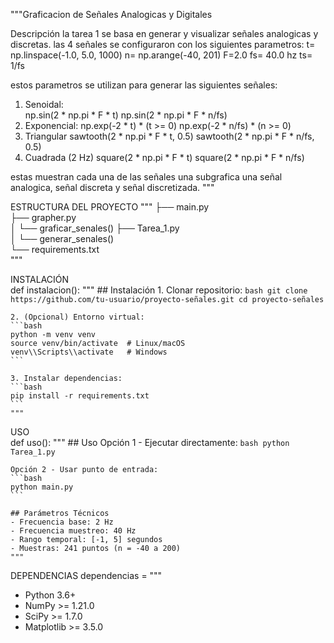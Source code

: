 """Graficacion de Señales Analogicas y Digitales

Descripción 
la tarea 1 se basa en generar y visualizar señales analogicas y discretas. las 4 señales se configuraron con los siguientes parametros: 
t= np.linspace(-1.0, 5.0, 1000)
n= np.arange(-40, 201)
F=2.0
fs= 40.0 hz 
ts= 1/fs 

estos parametros se utilizan para generar las siguientes señales:
1. Senoidal:  
    np.sin(2 * np.pi * F * t)
    np.sin(2 * np.pi * F * n/fs)
2. Exponencial: 
     np.exp(-2 * t) * (t >= 0)
     np.exp(-2 * n/fs) * (n >= 0) 
3. Triangular 
    sawtooth(2 * np.pi * F * t, 0.5)
    sawtooth(2 * np.pi * F * n/fs, 0.5)
4. Cuadrada (2 Hz)
    square(2 * np.pi * F * t)
    square(2 * np.pi * F * n/fs)

estas muestran cada una de las señales una subgrafica una señal analogica, señal discreta y señal discretizada.
"""

ESTRUCTURA DEL PROYECTO 
"""
├── main.py               
├── grapher.py            
│   └── graficar_senales() 
├── Tarea_1.py            
│   └── generar_senales()  
└── requirements.txt      
"""

INSTALACIÓN  
def instalacion():
    """
    ## Instalación
    1. Clonar repositorio:
    ```bash
    git clone https://github.com/tu-usuario/proyecto-señales.git
    cd proyecto-señales
    ```

    2. (Opcional) Entorno virtual:
    ```bash
    python -m venv venv
    source venv/bin/activate  # Linux/macOS
    venv\\Scripts\\activate   # Windows
    ```

    3. Instalar dependencias:
    ```bash
    pip install -r requirements.txt
    ```
    """

USO  
def uso():
    """
    ## Uso
    Opción 1 - Ejecutar directamente:
    ```bash
    python Tarea_1.py
    ```

    Opción 2 - Usar punto de entrada:
    ```bash
    python main.py
    ```

    ## Parámetros Técnicos
    - Frecuencia base: 2 Hz
    - Frecuencia muestreo: 40 Hz
    - Rango temporal: [-1, 5] segundos
    - Muestras: 241 puntos (n = -40 a 200)
    """

DEPENDENCIAS 
dependencias = """
- Python 3.6+
- NumPy >= 1.21.0
- SciPy >= 1.7.0
- Matplotlib >= 3.5.0

